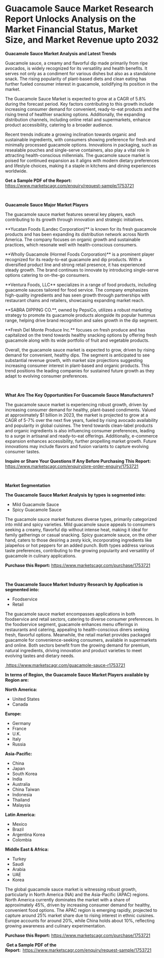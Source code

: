 <p><h1>Guacamole Sauce Market Research Report Unlocks Analysis on the Market Financial Status, Market Size, and Market Revenue upto 2032</h1></p><p><strong>Guacamole Sauce Market Analysis and Latest Trends</strong></p>
<p><p>Guacamole sauce, a creamy and flavorful dip made primarily from ripe avocados, is widely recognized for its versatility and health benefits. It serves not only as a condiment for various dishes but also as a standalone snack. The rising popularity of plant-based diets and clean eating has further fueled consumer interest in guacamole, solidifying its position in the market.</p><p>The Guacamole Sauce Market is expected to grow at a CAGR of 5.8% during the forecast period. Key factors contributing to this growth include increasing consumer demand for convenient, ready-to-eat products and the rising trend of healthier snacking options. Additionally, the expanding distribution channels, including online retail and supermarkets, enhance product accessibility, catering to a broader audience. </p><p>Recent trends indicate a growing inclination towards organic and sustainable ingredients, with consumers showing preference for fresh and minimally processed guacamole options. Innovations in packaging, such as resealable pouches and single-serve containers, also play a vital role in attracting health-conscious millennials. The guacamole sauce market is poised for continued expansion as it aligns with modern dietary preferences and lifestyle choices, making it a staple in kitchens and dining experiences worldwide.</p></p>
<p><strong>Get a Sample PDF of the Report:&nbsp;</strong> <a href="https://www.marketscagr.com/enquiry/request-sample/1753721?utm_campaign=2304&utm_medium=2&utm_source=Github&utm_content=ia&utm_term=17042025&utm_id=guacamole-sauce">https://www.marketscagr.com/enquiry/request-sample/1753721</a></p>
<p>&nbsp;</p>
<p><strong>Guacamole Sauce Major Market Players</strong></p>
<p><p>The guacamole sauce market features several key players, each contributing to its growth through innovation and strategic initiatives. </p><p>**Yucatan Foods (Landec Corporation)** is known for its fresh guacamole products and has been expanding its distribution network across North America. The company focuses on organic growth and sustainable practices, which resonate well with health-conscious consumers. </p><p>**Wholly Guacamole (Hormel Foods Corporation)** is a prominent player recognized for its ready-to-eat guacamole and dip products. With a diversified product line and strong retail presence, it has experienced steady growth. The brand continues to innovate by introducing single-serve options catering to on-the-go consumers.</p><p>**Ventura Foods, LLC** specializes in a range of food products, including guacamole sauces tailored for food service. The company emphasizes high-quality ingredients and has seen growth through partnerships with restaurant chains and retailers, showcasing expanding market reach.</p><p>**SABRA DIPPING CO.**, owned by PepsiCo, utilizes a robust marketing strategy to promote its guacamole products alongside its popular hummus range, helping drive brand recognition and sales growth in the dip segment.</p><p>**Fresh Del Monte Produce Inc.** focuses on fresh produce and has capitalized on the trend towards healthy snacking options by offering fresh guacamole along with its wide portfolio of fruit and vegetable products.</p><p>Overall, the guacamole sauce market is expected to grow, driven by rising demand for convenient, healthy dips. The segment is anticipated to see substantial revenue growth, with market size projections suggesting increasing consumer interest in plant-based and organic products. This trend positions the leading companies for sustained future growth as they adapt to evolving consumer preferences.</p></p>
<p>&nbsp;</p>
<p><strong>What Are The Key Opportunities For Guacamole Sauce Manufacturers?</strong></p>
<p><p>The guacamole sauce market is experiencing robust growth, driven by increasing consumer demand for healthy, plant-based condiments. Valued at approximately $1 billion in 2023, the market is projected to grow at a CAGR of 5-7% over the next five years, fueled by rising avocado availability and popularity in global cuisines. The trend towards clean-label products and organic ingredients is also influencing consumer preferences, leading to a surge in artisanal and ready-to-eat offerings. Additionally, e-commerce expansion enhances accessibility, further propelling market growth. Future innovations may include flavors and fusion variants to capture evolving consumer tastes.</p></p>
<p><strong>Inquire or Share Your Questions If Any Before Purchasing This Report:</strong> <a href="https://www.marketscagr.com/enquiry/pre-order-enquiry/1753721?utm_campaign=2304&utm_medium=2&utm_source=Github&utm_content=ia&utm_term=17042025&utm_id=guacamole-sauce">https://www.marketscagr.com/enquiry/pre-order-enquiry/1753721</a></p>
<p>&nbsp;</p>
<p><strong>Market Segmentation</strong></p>
<p><strong>The Guacamole Sauce Market Analysis by types is segmented into:</strong></p>
<p><ul><li>Mild Guacamole Sauce</li><li>Spicy Guacamole Sauce</li></ul></p>
<p><p>The guacamole sauce market features diverse types, primarily categorized into mild and spicy varieties. Mild guacamole sauce appeals to consumers seeking a creamy, flavorful dip without intense heat, making it ideal for family gatherings or casual snacking. Spicy guacamole sauce, on the other hand, caters to those desiring a zesty kick, incorporating ingredients like jalapeños or hot peppers for an added punch. Both types address various taste preferences, contributing to the growing popularity and versatility of guacamole in culinary applications.</p></p>
<p><strong>Purchase this Report:&nbsp;</strong><a href="https://www.marketscagr.com/purchase/1753721?utm_campaign=2304&utm_medium=2&utm_source=Github&utm_content=ia&utm_term=17042025&utm_id=guacamole-sauce">https://www.marketscagr.com/purchase/1753721</a></p>
<p>&nbsp;</p>
<p><strong>The Guacamole Sauce Market Industry Research by Application is segmented into:</strong></p>
<p><ul><li>Foodservice</li><li>Retail</li></ul></p>
<p><p>The guacamole sauce market encompasses applications in both foodservice and retail sectors, catering to diverse consumer preferences. In the foodservice segment, guacamole enhances menu offerings in restaurants and catering, appealing to health-conscious diners seeking fresh, flavorful options. Meanwhile, the retail market provides packaged guacamole for convenience-seeking consumers, available in supermarkets and online. Both sectors benefit from the growing demand for premium, natural ingredients, driving innovation and product varieties to meet evolving tastes and dietary needs.</p></p>
<p><a href="https://www.marketscagr.com/guacamole-sauce-r1753721?utm_campaign=2304&utm_medium=2&utm_source=Github&utm_content=ia&utm_term=17042025&utm_id=guacamole-sauce">&nbsp;https://www.marketscagr.com/guacamole-sauce-r1753721</a></p>
<p><strong>In terms of Region, the Guacamole Sauce Market Players available by Region are:</strong></p>
<p>
    <p> <strong> North America: </strong>
        <ul>
            <li>United States</li>
            <li>Canada</li>
        </ul>
        </p> 
    <p> <strong> Europe: </strong>
        <ul>
            <li>Germany</li>
            <li>France</li>
            <li>U.K.</li>
            <li>Italy</li>
            <li>Russia</li>
        </ul>
        </p> 
    <p> <strong> Asia-Pacific: </strong>
        <ul>
            <li>China</li>
            <li>Japan</li>
            <li>South Korea</li>
            <li>India</li>
            <li>Australia</li>
            <li>China Taiwan</li>
            <li>Indonesia</li>
            <li>Thailand</li>
            <li>Malaysia</li>
        </ul>
        </p> 
    <p> <strong> Latin America: </strong>
        <ul>
            <li>Mexico</li>
            <li>Brazil</li>
            <li>Argentina Korea</li>
            <li>Colombia</li>
        </ul>
        </p> 
    <p> <strong> Middle East & Africa: </strong>
        <ul>
            <li>Turkey</li>
            <li>Saudi</li>
            <li>Arabia</li>
            <li>UAE</li>
            <li>Korea</li>
        </ul>
    </p>
    </p>
<p><p>The global guacamole sauce market is witnessing robust growth, particularly in North America (NA) and the Asia-Pacific (APAC) regions. North America currently dominates the market with a share of approximately 45%, driven by increasing consumer demand for healthy, convenient food options. The APAC region is emerging rapidly, projected to capture around 25% market share due to rising interest in ethnic cuisines. Europe accounts for around 20%, while China holds about 10%, reflecting growing awareness and culinary experimentation.</p></p>
<p><strong>Purchase this Report: </strong><a href="https://www.marketscagr.com/purchase/1753721?utm_campaign=2304&utm_medium=2&utm_source=Github&utm_content=ia&utm_term=17042025&utm_id=guacamole-sauce">https://www.marketscagr.com/purchase/1753721</a></p>
<p>&nbsp;<strong>Get a Sample PDF of the Report:&nbsp;&nbsp;</strong><a href="https://www.marketscagr.com/enquiry/request-sample/1753721?utm_campaign=2304&utm_medium=2&utm_source=Github&utm_content=ia&utm_term=17042025&utm_id=guacamole-sauce">https://www.marketscagr.com/enquiry/request-sample/1753721</a></p>
<p><strong></strong></p>
<p><p></p><p></p><p></p></p>